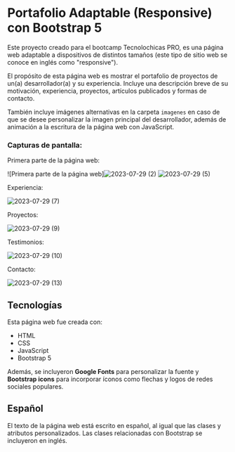 # Portafolio Adaptable (Responsive) con Bootstrap 5

Este proyecto creado para el bootcamp Tecnolochicas PRO, es una página web adaptable a dispositivos de distintos tamaños (este tipo de sitio web se conoce en inglés como "responsive"). 

El propósito de esta página web es mostrar el portafolio de proyectos de un(a) desarrollador(a) y su experiencia. Incluye una descripción breve de su motivación, experiencia, proyectos, artículos publicados y formas de contacto. 

También incluye imágenes alternativas en la carpeta `imagenes` en caso de que se desee personalizar la imagen principal del desarrollador, además de animación a la escritura de la página web con JavaScript.

### Capturas de pantalla:

Primera parte de la página web:

![Primera parte de la página web]![2023-07-29 (2)](https://github.com/LilianaRosales/PortafolioTCPRO/assets/140031178/004cd85e-7938-48ef-b4d6-6da8eeb71cbc)
![2023-07-29 (5)](https://github.com/LilianaRosales/PortafolioTCPRO/assets/140031178/42412550-57db-4cf4-9a45-42de4f5085f0)


Experiencia:

![2023-07-29 (7)](https://github.com/LilianaRosales/PortafolioTCPRO/assets/140031178/9edec113-5210-4c3e-b39e-db388eaae61b)


Proyectos:

![2023-07-29 (9)](https://github.com/LilianaRosales/PortafolioTCPRO/assets/140031178/a28cd9af-194e-479d-b041-917ff92658a0)


Testimonios:

![2023-07-29 (10)](https://github.com/LilianaRosales/PortafolioTCPRO/assets/140031178/0021a379-8817-40e1-a638-816bc85b74f3)


Contacto:

![2023-07-29 (13)](https://github.com/LilianaRosales/PortafolioTCPRO/assets/140031178/e772cef5-8e55-40a9-85a9-bea8200798e6)


## Tecnologías

Esta página web fue creada con:

* HTML
* CSS
* JavaScript 
* Bootstrap 5

Además, se incluyeron **Google Fonts** para personalizar la fuente y **Bootstrap icons** para incorporar íconos como flechas y logos de redes sociales populares. 

## Español

El texto de la página web está escrito en español, al igual que las clases y atributos personalizados. Las clases relacionadas con Bootstrap se incluyeron en inglés.




